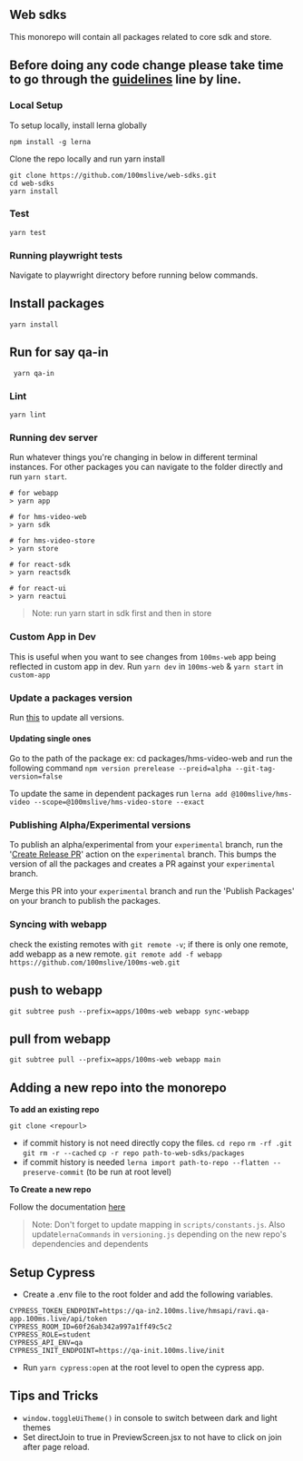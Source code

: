 ## Web sdks

This monorepo will contain all packages related to core sdk and store.


## Before doing any code change please take time to go through the [guidelines](./DEVELOPER.MD) line by line.

### Local Setup

To setup locally, install lerna globally

`npm install -g lerna`

Clone the repo locally and run yarn install

```
git clone https://github.com/100mslive/web-sdks.git
cd web-sdks
yarn install
```

### Test

```
yarn test 

```
### Running playwright tests

Navigate to playwright directory before running below commands.

## Install packages

```
yarn install
```

## Run for say qa-in

```
 yarn qa-in
```

### Lint

```
yarn lint
```

### Running dev server

Run whatever things you're changing in below in different terminal instances. For other packages you can navigate to
the folder directly and run `yarn start`.

```
# for webapp
> yarn app

# for hms-video-web
> yarn sdk

# for hms-video-store
> yarn store

# for react-sdk
> yarn reactsdk

# for react-ui
> yarn reactui
```

> Note: run yarn start in sdk first and then in store

### Custom App in Dev

This is useful when you want to see changes from `100ms-web` app being reflected in custom app in dev. Run `yarn dev` in `100ms-web` & `yarn start` in `custom-app`

### Update a packages version

Run [this](https://github.com/100mslive/web-sdks/actions/workflows/create-release-pr.yml) to
update all versions.

#### Updating single ones

Go to the path of the package ex: cd packages/hms-video-web and run the following command
`npm version prerelease --preid=alpha --git-tag-version=false`

To update the same in dependent packages run
`lerna add @100mslive/hms-video --scope=@100mslive/hms-video-store --exact`

### Publishing Alpha/Experimental versions

To publish an alpha/experimental from your `experimental` branch, run the '[Create Release PR](https://github.com/100mslive/web-sdks/actions/workflows/publish.yml)' action on the `experimental` branch.
This bumps the version of all the packages and creates a PR against your `experimental` branch.

Merge this PR into your `experimental` branch and run the 'Publish Packages' on your branch to publish the packages.

### Syncing with webapp

check the existing remotes with `git remote -v`;
if there is only one remote, add webapp as a new remote.
`git remote add -f webapp https://github.com/100mslive/100ms-web.git`

## push to webapp

`git subtree push --prefix=apps/100ms-web webapp sync-webapp`

## pull from webapp

`git subtree pull --prefix=apps/100ms-web webapp main`

## Adding a new repo into the monorepo

**To add an existing repo**

`git clone <repourl>`

- if commit history is not need directly copy the files.
  `cd repo`
  `rm -rf .git`
  `git rm -r --cached`
  `cp -r repo path-to-web-sdks/packages`
- if commit history is needed
  `lerna import path-to-repo --flatten --preserve-commit` (to be run at root level)

**To Create a new repo**

Follow the documentation [here](https://github.com/lerna/lerna/tree/main/commands/create#readme)

> Note: Don't forget to update mapping in `scripts/constants.js`. Also update`lernaCommands` in `versioning.js` depending on the new repo's dependencies and dependents

## Setup Cypress

- Create a .env file to the root folder and add the following variables.

```
CYPRESS_TOKEN_ENDPOINT=https://qa-in2.100ms.live/hmsapi/ravi.qa-app.100ms.live/api/token
CYPRESS_ROOM_ID=60f26ab342a997a1ff49c5c2
CYPRESS_ROLE=student
CYPRESS_API_ENV=qa
CYPRESS_INIT_ENDPOINT=https://qa-init.100ms.live/init
```

- Run `yarn cypress:open` at the root level to open the cypress app.

## Tips and Tricks

- `window.toggleUiTheme()` in console to switch between dark and light themes
- Set directJoin to true in PreviewScreen.jsx to not have to click on join after
  page reload.

